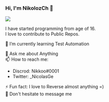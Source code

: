 ### Hi, I'm NikolozCh 👋

<img src="https://github-readme-stats.vercel.app/api?username=NikolozCh&show_icons=true&hide_border=true&theme=radical" />

I have started programming from age of 16.\
I love to contribute to Public Repos.

<!-- - 🔭 I’m currently working on ... -->
🌱 I’m currently learning Test Automation
<!-- - 👯 I’m looking to collaborate on ...
- 🤔 I’m looking for help with ... -->
💬 Ask me about Anything\
📫 How to reach me:
- Discrod: Nikkoo#0001
- Twitter: _NicolasGe
<!-- - 😄 Pronouns: ... -->
⚡ Fun fact: I love to Reverse almost anything =)\
🧐 Don't hesitate to message me

